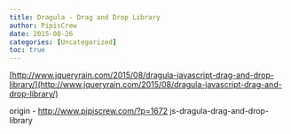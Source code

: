 ```yaml
---
title: Dragula - Drag and Drop Library
author: PipisCrew
date: 2015-08-26
categories: [Uncategorized]
toc: true
---
```


[http://www.jqueryrain.com/2015/08/dragula-javascript-drag-and-drop-library/](http://www.jqueryrain.com/2015/08/dragula-javascript-drag-and-drop-library/)

origin - http://www.pipiscrew.com/?p=1672 js-dragula-drag-and-drop-library